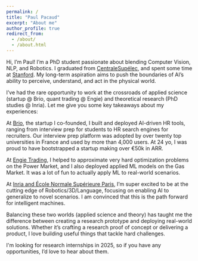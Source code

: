 ```yaml
---
permalink: /
title: "Paul Pacaud"
excerpt: "About me"
author_profile: true
redirect_from: 
  - /about/
  - /about.html
---
```


Hi, I’m Paul! I’m a PhD student passionate about blending Computer Vision, NLP, and Robotics. I graduated from <a href="https://www.centralesupelec.fr/fr">CentraleSupélec</a>, and spent some time at <a href="https://ai.stanford.edu/">Stanford</a>. My long-term aspiration aims to push the boundaries of AI’s ability to perceive, understand, and act in the physical world.

I’ve had the rare opportunity to work at the crossroads of applied science (startup @ Brio, quant trading @ Engie) and theoretical research (PhD studies @ Inria). Let me give you some key takeaways about my experiences:

At <a href="https://www.brio-app.com/">Brio</a>, the startup I co-founded, I built and deployed AI-driven HR tools, ranging from interview prep for students to HR search engines for recruiters. Our interview prep platform was adopted by over twenty top universities in France and used by more than 4,000 users. At 24 yo, I was proud to have bootstrapped a startup making over €50k in ARR.

At <a href="https://gems.engie.com/">Engie Trading</a>, I helped to approximate very hard optimization problems on the Power Market, and I also deployed applied ML models on the Gas Market. It was a lot of fun to actually apply ML to real-world scenarios.

At <a href="https://www.di.ens.fr/willow/">Inria and École Normale Supérieure Paris</a>, I’m super excited to be at the cutting edge of Robotics/3D/Language, focusing on enabling AI to generalize to novel scenarios. I am convinced that this is the path forward for intelligent machines.

Balancing these two worlds (applied science and theory) has taught me the difference between creating a research prototype and deploying real-world solutions. Whether it’s crafting a research proof of concept or delivering a product, I love building useful things that tackle hard challenges.

I'm looking for research internships in 2025, so if you have any opportunities, I’d love to hear about them. 
